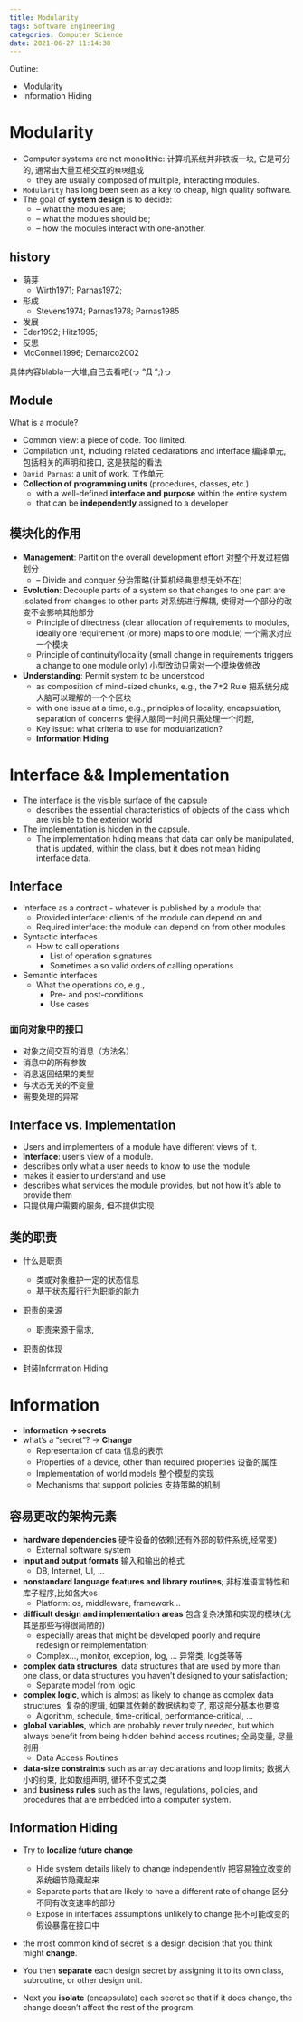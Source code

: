 ```yaml
---
title: Modularity
tags: Software Engineering
categories: Computer Science
date: 2021-06-27 11:14:38
---
```


Outline:

* Modularity
* Information Hiding

<!--more-->

# Modularity

* Computer systems are not monolithic:   计算机系统并非铁板一块, 它是可分的, 通常由大量互相交互的`模块`组成
  * they are usually composed of multiple, interacting modules.
* `Modularity` has long been seen as a key to cheap, high quality software.
* The goal of **system design** is to decide: 
  * – what the modules are; 
  * – what the modules should be; 
  * – how the modules interact with one-another.

## history

* 萌芽 
  * Wirth1971; Parnas1972;
* 形成 
  * Stevens1974; Parnas1978; Parnas1985
*  发展 
  * Eder1992; Hitz1995;
*  反思 
  * McConnell1996; Demarco2002

具体内容blabla一大堆,自己去看吧(っ °Д °;)っ

## Module

What is a module?

* Common view: a piece of code. Too limited. 
* Compilation unit, including related declarations and interface 编译单元, 包括相关的声明和接口, 这是狭隘的看法
* `David Parnas`: a unit of work.  工作单元
* **Collection of programming units** (procedures, classes, etc.) 
  * with a well-defined **interface and purpose** within the entire system
  * that can be **independently** assigned to a developer

## 模块化的作用

* **Management**: Partition the overall development effort 对整个开发过程做划分
  *  – Divide and conquer 分治策略(计算机经典思想无处不在)
* **Evolution**: Decouple parts of a system so that changes to one part are isolated from changes to other parts 对系统进行解耦, 使得对一个部分的改变不会影响其他部分
  * Principle of directness (clear allocation of requirements to modules, ideally one requirement (or more) maps to one module) 一个需求对应一个模块
  * Principle of continuity/locality (small change in requirements triggers a change to one module only) 小型改动只需对一个模块做修改
* **Understanding**: Permit system to be understood 
  * as composition of mind-sized chunks, e.g., the 7±2 Rule 把系统分成人脑可以理解的一个个区块
  * with one issue at a time, e.g., principles of locality, encapsulation, separation of concerns 使得人脑同一时间只需处理一个问题,
  *  Key issue: what criteria to use for modularization?
    * **Information Hiding**



# Interface && Implementation 

* The interface is <u>the visible surface of the capsule</u>
  * describes the essential characteristics of objects of the class which are visible to the exterior world
* The implementation is hidden in the capsule.
  * The implementation hiding means that data can only be manipulated, that is updated, within the class, but it does not mean hiding interface data.

## Interface

* Interface as a contract - whatever is published by a module that
  * Provided interface: clients of the module can depend on and
  * Required interface: the module can depend on from other modules
* Syntactic interfaces 
  * How to call operations 
    * List of operation signatures 
    * Sometimes also valid orders of calling operations
* Semantic interfaces 
  * What the operations do, e.g., 
    * Pre- and post-conditions 
    * Use cases

### ⾯向对象中的接⼝

* 对象之间交互的消息（⽅法名） 
* 消息中的所有参数 
* 消息返回结果的类型 
* 与状态⽆关的不变量 
* 需要处理的异常

## Interface vs. Implementation 

* Users and implementers of a module have different views of it.
* **Interface**: user’s view of a module.
* describes only what a user needs to know to use the module 
* makes it easier to understand and use 
* describes what services the module provides, but not how it’s able to provide them 
* 只提供用户需要的服务, 但不提供实现



## 类的职责 

* 什么是职责
  * 类或对象维护⼀定的状态信息 
  * <u>基于状态履行行为职能的能⼒</u>

* 职责的来源
  * 职责来源于需求,

* 职责的体现

* 封装Information Hiding



# Information

* **Information ->secrets** 
* what’s a “secret”? -> **Change** 
  * Representation of data  信息的表示
  * Properties of a device, other than required properties  设备的属性
  * Implementation of world models  整个模型的实现
  * Mechanisms that support policies 支持策略的机制

## 容易更改的架构元素

* **hardware dependencies** 硬件设备的依赖(还有外部的软件系统,经常变)
  * External software system
* **input and output formats** 输入和输出的格式
  * DB, Internet, UI, …
* **nonstandard language features and library routines**; 非标准语言特性和库子程序,比如各大os
  * Platform: os, middleware, framework…
* **difficult design and implementation areas** 包含复杂决策和实现的模块(尤其是那些写得很简陋的)
  * especially areas that might be developed poorly and require redesign or reimplementation;
  * Complex…, monitor, exception, log, … 异常类, log类等等
* **complex data structures**, data structures that are used by more than one class, or data structures you haven’t designed to your satisfaction;
  * Separate model from logic
* **complex logic**, which is almost as likely to change as complex data structures; 复杂的逻辑, 如果其依赖的数据结构变了, 那这部分基本也要变
  * Algorithm, schedule, time-critical, performance-critical, …
* **global variables**, which are probably never truly needed, but which always benefit from being hidden behind access routines; 全局变量, 尽量别用
  * Data Access Routines
* **data-size constraints** such as array declarations and loop limits; 数据大小的约束, 比如数组声明, 循环不变式之类
* and **business rules** such as the laws, regulations, policies, and procedures that are embedded into a computer system.

## Information Hiding

* Try to **localize future change** 
  * Hide system details likely to change independently  把容易独立改变的系统细节隐藏起来
  * Separate parts that are likely to have a different rate of change 区分不同有改变速率的部分
  * Expose in interfaces assumptions unlikely to change 把不可能改变的假设暴露在接口中



* the most common kind of secret is a design decision that you think might **change**.
* You then **separate** each design secret by assigning it to its own class, subroutine, or other design unit.
* Next you **isolate** (encapsulate) each secret so that if it does change, the change doesn’t affect the rest of the program.
